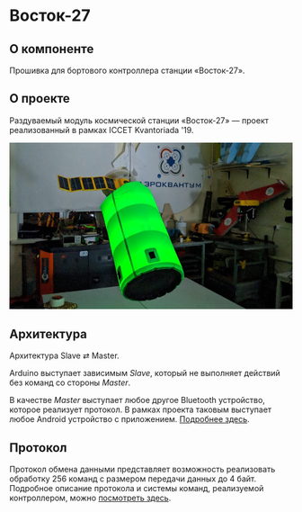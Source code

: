 # Восток-27

## О компоненте

Прошивка для бортового контроллера станции «Восток-27»‎.

## О проекте

Раздуваемый модуль космической станции «Восток-27» — проект реализованный в рамках ICCET Kvantoriada '19.

![Vostok](./Photo/Vostok.jpg)

## Архитектура

Архитектура Slave ⇄ Master.

Arduino выступает зависимым *Slave*, который не выполняет действий без команд со стороны *Master*.

В качестве *Master* выступает любое другое Bluetooth устройство, которое реализует протокол. В рамках проекта таковым выступает любое Android устройство с приложением. [Подробнее здесь](https://github.com/sqxx/vostok-27-control-panel).

## Протокол

Протокол обмена данными представляет возможность реализовать обработку 256 команд с размером передачи данных до 4 байт. Подробное описание протокола и системы команд, реализуемой контроллером, можно [посмотреть здесь](./Docs/Protocol.md).
